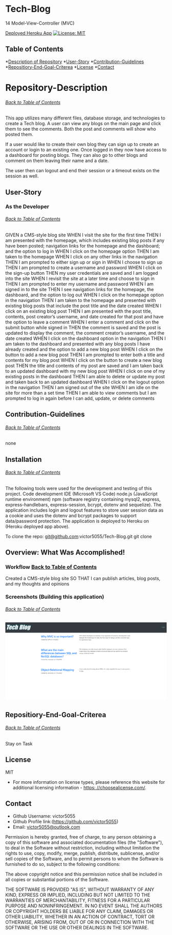 # Tech-Blog
14 Model-View-Controller (MVC)

[Deployed Heroku App](https://stark-caverns-54506.herokuapp.com/)
[![License: MIT](https://img.shields.io/badge/License-MIT-yellow.svg)](https://opensource.org/licenses/MIT)

## Table of Contents
*[Description of Repository](#Repository-Description)
*[User-Story](#User-Story)
*[Contribution-Guidelines](#Contribution-Guidelines)
*[Repositiory-End-Goal-Criterea](#Repositiory-End-Goal-Criterea)
*[License](#License)
*[Contact](#Contact)
    
 # Repository-Description
###### [Back to Table of Contents](#Table-of-Contents)
This app utilizes many different files, database storage, and technologies to create a Tech blog. A user can view any blogs on the main page and click them to see the comments. Both the post and comments will show who posted them.

If a user would like to create their own blog they can sign up to create an account or login to an existing one. Once logged in they now have access to a dashboard for posting blogs. They can also go to other blogs and comment on them leaving their name and a date.

The user then can logout and end their session or a timeout exists on the session as well.
    
## User-Story
### As the Developer
###### [Back to Table of Contents](#Table-of-Contents)
GIVEN a CMS-style blog site
WHEN I visit the site for the first time
THEN I am presented with the homepage, which includes existing blog posts if any have been posted; navigation links for the homepage and the dashboard; and the option to log in
WHEN I click on the homepage option
THEN I am taken to the homepage
WHEN I click on any other links in the navigation
THEN I am prompted to either sign up or sign in
WHEN I choose to sign up
THEN I am prompted to create a username and password
WHEN I click on the sign-up button
THEN my user credentials are saved and I am logged into the site
WHEN I revisit the site at a later time and choose to sign in
THEN I am prompted to enter my username and password
WHEN I am signed in to the site
THEN I see navigation links for the homepage, the dashboard, and the option to log out
WHEN I click on the homepage option in the navigation
THEN I am taken to the homepage and presented with existing blog posts that include the post title and the date created
WHEN I click on an existing blog post
THEN I am presented with the post title, contents, post creator’s username, and date created for that post and have the option to leave a comment
WHEN I enter a comment and click on the submit button while signed in
THEN the comment is saved and the post is updated to display the comment, the comment creator’s username, and the date created
WHEN I click on the dashboard option in the navigation
THEN I am taken to the dashboard and presented with any blog posts I have already created and the option to add a new blog post
WHEN I click on the button to add a new blog post
THEN I am prompted to enter both a title and contents for my blog post
WHEN I click on the button to create a new blog post
THEN the title and contents of my post are saved and I am taken back to an updated dashboard with my new blog post
WHEN I click on one of my existing posts in the dashboard
THEN I am able to delete or update my post and taken back to an updated dashboard
WHEN I click on the logout option in the navigation
THEN I am signed out of the site
WHEN I am idle on the site for more than a set time
THEN I am able to view comments but I am prompted to log in again before I can add, update, or delete comments

## Contribution-Guidelines
###### [Back to Table of Contents](#Table-of-Contents)
none

## Installation
###### [Back to Table of Contents](#Table-of-Contents)
The following tools were used for the development and testing of this project. Code development IDE (Microsoft VS Code) node.js (JavaScript runtime environment) npm (software registry containing mysql2, express, express-handlebars, express-session, bcrypt, dotenv and sequelize). The application includes login and logout features to store user session data as a cookie and uses the dotenv and bcrypt packages to support data/password protection. The application is deployed to Heroku on (Heroku deployed app above).

To clone the repo: git@github.com:victor5055/Tech-Blog.git
git clone 

## Overview: What Was Accomplished!
### Workflow [Back to Table of Contents](#Table-of-Contents)
Created a CMS-style blog site
SO THAT I can publish articles, blog posts, and my thoughts and opinions


### Screenshots (Building this application)
###### [Back to Table of Contents](#Table-of-Contents)
![](./Tech%20Pic.PNG)

    

## Repositiory-End-Goal-Criterea
###### [Back to Table of Contents](#Table-of-Contents)
Stay on Task
    
## License
MIT
* For more information on license types, please reference this website
for additional licensing information - [https: //choosealicense.com/](https://choosealicense.com/).

    
## Contact
* Github Username: victor5055
* Github Profile link:(https://github.com/victor5055)
* Email: victor5055@outlook.com

Permission is hereby granted, free of charge, to any person obtaining a copy of this software and associated documentation files (the "Software"), to deal in the Software without restriction, including without limitation the rights to use, copy, modify, merge, publish, distribute, sublicense, and/or sell copies of the Software, and to permit persons to whom the Software is furnished to do so, subject to the following conditions:

The above copyright notice and this permission notice shall be included in all copies or substantial portions of the Software.

THE SOFTWARE IS PROVIDED "AS IS", WITHOUT WARRANTY OF ANY KIND, EXPRESS OR IMPLIED, INCLUDING BUT NOT LIMITED TO THE WARRANTIES OF MERCHANTABILITY, FITNESS FOR A PARTICULAR PURPOSE AND NONINFRINGEMENT. IN NO EVENT SHALL THE AUTHORS OR COPYRIGHT HOLDERS BE LIABLE FOR ANY CLAIM, DAMAGES OR OTHER LIABILITY, WHETHER IN AN ACTION OF CONTRACT, TORT OR OTHERWISE, ARISING FROM, OUT OF OR IN CONNECTION WITH THE SOFTWARE OR THE USE OR OTHER DEALINGS IN THE SOFTWARE.